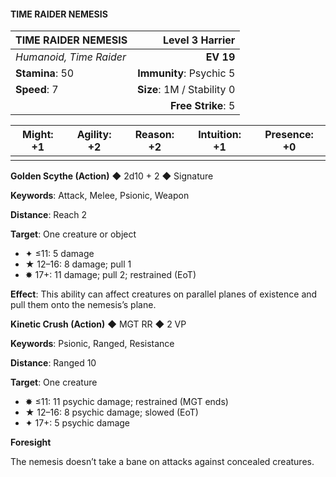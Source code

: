 #### TIME RAIDER NEMESIS

| TIME RAIDER NEMESIS | **Level 3 Harrier** |
|:-------------------------------------------------- | -------------------------:|
| *Humanoid, Time Raider* | **EV 19** |
| **Stamina**: 50 | **Immunity**: Psychic 5 |
| **Speed**: 7 | **Size**: 1M / Stability 0 |
|  | **Free Strike**: 5 |

| **Might**: +1 | **Agility**: +2 | **Reason**: +2 | **Intuition**: +1 | **Presence**: +0 |
| --------- | ----------- | ---------- | ------------- | ------------ |
|  |  |  |  |  |

**Golden Scythe (Action)** ◆ 2d10 + 2 ◆ Signature

**Keywords**: Attack, Melee, Psionic, Weapon

**Distance**: Reach 2

**Target**: One creature or object

- ✦ ≤11: 5 damage
- ★ 12–16: 8 damage; pull 1
- ✸ 17+: 11 damage; pull 2; restrained (EoT)

**Effect**: This ability can affect creatures on parallel planes of existence and pull them onto the nemesis’s plane.

**Kinetic Crush (Action)** ◆ MGT RR ◆ 2 VP

**Keywords**: Psionic, Ranged, Resistance

**Distance**: Ranged 10

**Target**: One creature

- ✸ ≤11: 11 psychic damage; restrained (MGT ends)
- ★ 12–16: 8 psychic damage; slowed (EoT)
- ✦ 17+: 5 psychic damage

**Foresight**

The nemesis doesn’t take a bane on attacks against concealed creatures.

